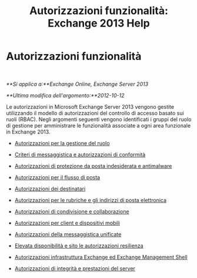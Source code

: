 ﻿---
title: 'Autorizzazioni funzionalità: Exchange 2013 Help'
TOCTitle: Autorizzazioni funzionalità
ms:assetid: 48d06fa6-e4a2-4d5c-bdbd-718eeaade4be
ms:mtpsurl: https://technet.microsoft.com/it-it/library/Dd638127(v=EXCHG.150)
ms:contentKeyID: 50480520
ms.date: 05/22/2018
mtps_version: v=EXCHG.150
ms.translationtype: MT
---

# Autorizzazioni funzionalità

 

_**Si applica a:**Exchange Online, Exchange Server 2013_

_**Ultima modifica dell'argomento:**2012-10-12_

Le autorizzazioni in Microsoft Exchange Server 2013 vengono gestite utilizzando il modello di autorizzazioni del controllo di accesso basato sui ruoli (RBAC). Negli argomenti seguenti vengono identificati i gruppi del ruolo di gestione per amministrare le funzionalità associate a ogni area funzionale in Exchange 2013.

  - [Autorizzazioni per la gestione del ruolo](role-management-permissions-exchange-2013-help.md)

  - [Criteri di messaggistica e autorizzazioni di conformità](messaging-policy-and-compliance-permissions-exchange-2013-help.md)

  - [Autorizzazioni di protezione da posta indesiderata e antimalware](anti-spam-and-anti-malware-permissions-exchange-2013-help.md)

  - [Autorizzazioni per il flusso di posta](mail-flow-permissions-exchange-2013-help.md)

  - [Autorizzazioni dei destinatari](recipients-permissions-exchange-2013-help.md)

  - [Autorizzazioni per le rubriche e gli indirizzi di posta elettronica](email-address-and-address-book-permissions-exchange-2013-help.md)

  - [Autorizzazioni di condivisione e collaborazione](sharing-and-collaboration-permissions-exchange-2013-help.md)

  - [Autorizzazioni per client e dispositivi mobili](clients-and-mobile-devices-permissions-exchange-2013-help.md)

  - [Autorizzazioni della messaggistica unificate](unified-messaging-permissions-exchange-2013-help.md)

  - [Elevata disponibilità e sito le autorizzazioni resilienza](high-availability-and-site-resilience-permissions-exchange-2013-help.md)

  - [Autorizzazioni infrastruttura Exchange ed Exchange Management Shell](exchange-and-shell-infrastructure-permissions-exchange-2013-help.md)

  - [Autorizzazioni di integrità e prestazioni del server](server-health-and-performance-permissions-exchange-2013-help.md)

